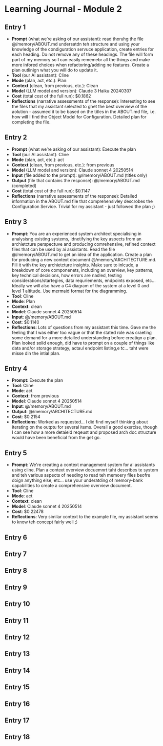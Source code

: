 # Learning Journal - Module 2

## Entry 1

- **Prompt** (what we’re asking of our assistant): read thoruhg the file @/memory/ABOUT.md undersatdn teh structure and using your knowledge of the condiguration servuce application, create entries for each heading. Do not remove any of these headings. The file will form part of my memory so I can easily rememebr all the things and make more infored choices when refactoring/adding ne features. Create a plan outlinign what you will do to update it.
- **Tool** (our AI assistant): Cline
- **Mode** (plan, act, etc.): Plan
- **Context** (clean, from previous, etc.): Clean
- **Model** (LLM model and version): Claude 3 Haiku 20240307
- **Cost** (total cost of the full run): $0.1862
- **Reflections** (narrative assessments of the response): Interesting to see the files that my assistant selected to ghet the best overview of the aolution - assumed it to be based on the titles in the ABOUT.md file, i.e. how will I find the Object Model for Configuration. Detailed plan for completing the file.

## Entry 2

- **Prompt** (what we’re asking of our assistant): Execute the plan
- **Tool** (our AI assistant): Cline
- **Mode** (plan, act, etc.): act
- **Context** (clean, from previous, etc.): from previous
- **Model** (LLM model and version): Claude sonnet 4 20250514
- **Input** (file added to the prompt): @/memory/ABOUT.md (titles only)
- **Output** (file that contains the response): @/memory/ABOUT.md (completed)
- **Cost** (total cost of the full run): $0.1147
- **Reflections** (narrative assessments of the response): Detailed information in the ABOUT.md file that comprehensivley descrobes the Configuration Service. Trivial for my assistant - just followed the plan ;)

## Entry 3

- **Prompt**: You are an experienced system architect specialising in analysisng existing systems, idnetifying the key aspects from an archietcture perspectuve and producing comrehensive, refined context files that can be used by ai assistants. Read the file @/memory/ABOUT.md to get an idea of the application. Create a plan for producing a new context document @/memory/ARCHITECTURE.md. Fill it with the key archietcture insights. Make sure to inlcude, a breakdown of core componenets, including an overview, key patterns, key technical decisions, how errors are nadled, testing considerations/startegies, data requriements, endpoints exposed, etc... Ideally we will also have a C4 diagram of the system at a level 0 and level 1 altitude. Use mermaid format for the diagramming.
- **Tool**: Cline
- **Mode**: Plan
- **Context**: clean
- **Model**: Claude sonnet 4 20250514
- **Input**: @/memory/ABOUT.md
- **Cost**: $0.1140
- **Reflections**: Lots of questions from my assistant this time. Gave me the feeling that I was either too vague or that the stated role was craeting some demand for a more detailed understanding before creatign a plan. Plan looked solid enough, did have to prompt on a couple of things like data and/or storage strategy, actaul endpoint listing,e tc... taht were misse din the intial plan.

## Entry 4

- **Prompt**: Execute the plan
- **Tool**: Cline
- **Mode**: act
- **Context**: from previous
- **Model**: Claude sonnet 4 20250514
- **Input**: @/memory/ABOUT.md
- **Output**: @/memory/ARCHITECTURE.md
- **Cost**: $0.2154
- **Reflections**: Worked as requested... I did find myself thinking about iterating on the outptu for several items. Overall a good exercise, though I can see how a more detaield reqeust and proposed arch doc structure would have been beneficial from the get go.

## Entry 5

- **Prompt**: We're creating a context management system for ai assistants using cline. Plan a context overview docuemnrt taht describes te system and teh various aspects of needing to read teh memoery files beofre doign anything else, etc... use your underatding of memory-bank capabilities to create a comprehensive overview document.
- **Tool**: Cline
- **Mode**: act
- **Context**: clean
- **Model**: Claude sonnet 4 20250514
- **Cost**: $0.22478
- **Reflections**: Very similar context to the example file, my assistant seems to know teh concept fairly well ;)


## Entry 6

## Entry 7

## Entry 8

## Entry 9

## Entry 10

## Entry 11

## Entry 12

## Entry 13

## Entry 14

## Entry 15

## Entry 16

## Entry 17

## Entry 18
